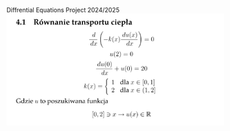 Diffrential Equations Project 2024/2025
![Zadanie](https://github.com/SzymonTyburczy/differential-equations/blob/main/Screenshot%202025-01-17%20001645.png)
